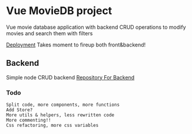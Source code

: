 # Vue MovieDB project
Vue movie database application with backend CRUD operations to modify movies and search them with filters

[Deployment](https://vuemoviebase.onrender.com/) Takes moment to fireup both front&backend!

## Backend 
Simple node CRUD backend
[Repository For Backend](https://github.com/wepukka/VueProjectBe)

### Todo
    Split code, more components, more functions
    Add Store?
    More utils & helpers, less rewritten code
    More commenting!!
    Css refactoring, more css variables 
